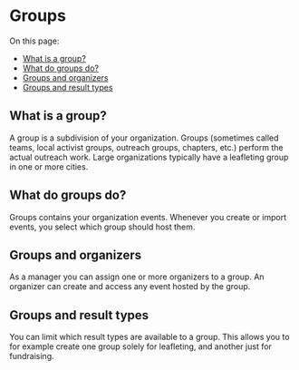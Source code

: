 # Groups

On this page:

- [What is a group?](#what-is-a-group)
- [What do groups do?](#what-do-groups-do)
- [Groups and organizers](#groups-and-organizers)
- [Groups and result types](#groups-and-result-types)

## <a name="what-is-a-group"></a>What is a group?

A group is a subdivision of your organization. Groups (sometimes called teams, local activist groups, outreach groups, chapters, etc.) perform the actual outreach work. Large organizations typically have a leafleting group in one or more cities.

## <a name="what-do-groups-do"></a>What do groups do?

Groups contains your organization events. Whenever you create or import events, you select which group should host them.  

## <a name="groups-and-organizers"></a>Groups and organizers

As a manager you can assign one or more organizers to a group. An organizer can create and access any event hosted by the group.

## <a name="groups-and-result-types"></a>Groups and result types

You can limit which result types are available to a group. This allows you to for example create one group solely for leafleting, and another just for fundraising.
